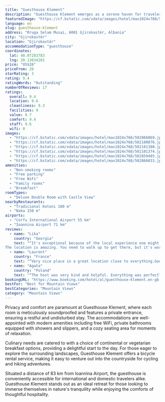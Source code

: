 ```yaml
---
title: "Guesthouse Klement"
description: "Guesthouse Klement emerges as a serene haven for travelers seeking tranquility and natural beauty, located approximately 45 km from the serene Zaravina Lake."
featuredImage: "https://cf.bstatic.com/xdata/images/hotel/max1024x768/502866069.jpg?k=cfccbe41bed48a3b0944a447858f5676fccc9583486440dda8c1888165fd52ed&o=&hp=1"
language: en
slug: guesthouse-klement
address: "Rruga Selam Musai, 6001 Gjirokastër, Albania"
city: "Gjirokastër"
location: "Gjirokastër"
accommodationType: "guesthouse"
coordinates:
  lat: 40.07283783
  lng: 20.13634201
price: "US$26"
priceFrom: 26
starRating: 3
rating: 9.4
ratingWords: "Outstanding"
numberOfReviews: 17
ratings:
  overall: 9.4
  location: 9.6
  cleanliness: 9.3
  facilities: 9
  value: 9.7
  comfort: 9.4
  staff: 9.6
  wifi: 0
images:
  - "https://cf.bstatic.com/xdata/images/hotel/max1024x768/502866069.jpg?k=cfccbe41bed48a3b0944a447858f5676fccc9583486440dda8c1888165fd52ed&o=&hp=1"
  - "https://cf.bstatic.com/xdata/images/hotel/max1024x768/502100876.jpg?k=1746a031bf3b9684b5eadaca0d1fd09d9d6dc1654a45e37725e5749ec4e2f7d4&o=&hp=1"
  - "https://cf.bstatic.com/xdata/images/hotel/max1024x768/502101380.jpg?k=d6f904e1575009cb13d34927137c371c97019f84e68d3158a81d92ac5c2ef4c1&o=&hp=1"
  - "https://cf.bstatic.com/xdata/images/hotel/max1024x768/502101374.jpg?k=661f78046685e523bf334e06705d1aa97984782256d174c09b73b693f1349dd9&o=&hp=1"
  - "https://cf.bstatic.com/xdata/images/hotel/max1024x768/502859485.jpg?k=1b8bc982c632a4691f2a7bd3ae47da8ff3cd76430187804866c21f6221586b8b&o=&hp=1"
  - "https://cf.bstatic.com/xdata/images/hotel/max1024x768/502866033.jpg?k=492c4b8072ef951aab607460c5f173a92ed67434a2aa123ee5ded5729d7632dd&o=&hp=1"
amenities:
  - "Non-smoking rooms"
  - "Free parking"
  - "Free WiFi"
  - "Family rooms"
  - "Breakfast"
roomTypes:
  - "Deluxe Double Room with Castle View"
nearbyRestaurants:
  - "Tradicional Kotoni 100 m"
  - "Naka 150 m"
airports:
  - "Corfu International Airport 55 km"
  - "Ioannina Airport 71 km"
reviews:
  - name: "Lika"
    country: "Georgia"
    text: "“It's exceptional because of the local experience one might get there.
The location is amazing. You need to walk up to get there, but it's worth it. The house is an authentic style, located in a beautiful yard. It's a beautiful house both...”"
  - name: "Laurent"
    country: "France"
    text: "“Very nice place in a great location close to everything.Good breakfaet.Amazing view .The owners were lovely people.Hope to be back again”"
  - name: "Agata"
    country: "Poland"
    text: "“The host was very kind and helpful. Everything was perfectly clean and tidy. Stunnig old house with thick stone walls, really climatic. The home-made breakfest on the balcony at the highest floor of the building, with the beautiful panorama on the...”"
bookingURL: "https://www.booking.com/hotel/al/guesthouse-klement.en-gb.html?aid=8035640"
bestFor: "Best for Mountain Views"
bestCategories: "Mountain Views"
category: "Mountain Views"
---
```


Privacy and comfort are paramount at Guesthouse Klement, where each room is meticulously soundproofed and features a private entrance, ensuring a restful and undisturbed stay. The accommodations are well-appointed with modern amenities including free WiFi, private bathrooms equipped with showers and slippers, and a cozy seating area for moments of relaxation.

Culinary needs are catered to with a choice of continental or vegetarian breakfast options, providing a delightful start to the day. For those eager to explore the surrounding landscapes, Guesthouse Klement offers a bicycle rental service, making it easy to venture out into the countryside for cycling and hiking adventures.

Situated a distance of 83 km from Ioannina Airport, the guesthouse is conveniently accessible for international and domestic travelers alike. Guesthouse Klement stands out as an ideal retreat for those looking to immerse themselves in nature's tranquility while enjoying the comforts of thoughtful hospitality.